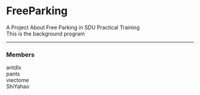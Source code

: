 # FreeParking
A Project About Free Parking in SDU Practical Training <br>
This is the background program<br>

****

### Members
antdlx <br>
pants <br>
viectome <br>
ShiYahao
